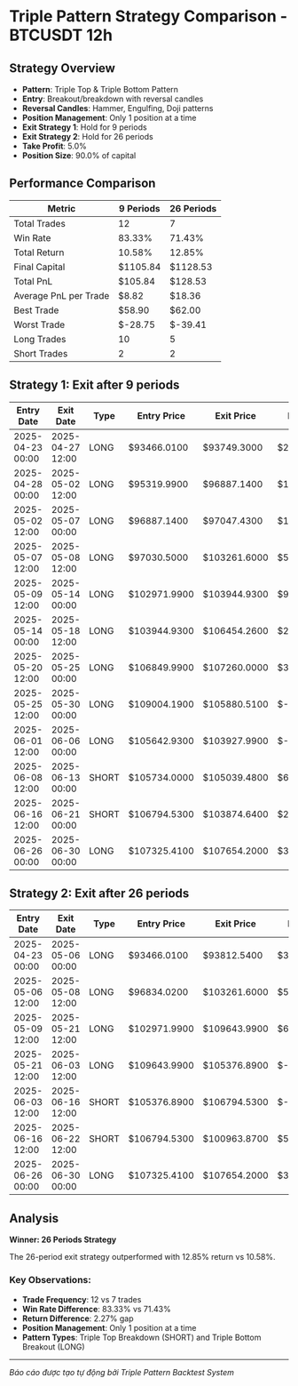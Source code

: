 # Triple Pattern Strategy Comparison - BTCUSDT 12h

## Strategy Overview
- **Pattern**: Triple Top & Triple Bottom Pattern
- **Entry**: Breakout/breakdown with reversal candles
- **Reversal Candles**: Hammer, Engulfing, Doji patterns
- **Position Management**: Only 1 position at a time
- **Exit Strategy 1**: Hold for 9 periods
- **Exit Strategy 2**: Hold for 26 periods
- **Take Profit**: 5.0%
- **Position Size**: 90.0% of capital

## Performance Comparison

| Metric | 9 Periods | 26 Periods |
|--------|-----------|------------|
| Total Trades | 12 | 7 |
| Win Rate | 83.33% | 71.43% |
| Total Return | 10.58% | 12.85% |
| Final Capital | $1105.84 | $1128.53 |
| Total PnL | $105.84 | $128.53 |
| Average PnL per Trade | $8.82 | $18.36 |
| Best Trade | $58.90 | $62.00 |
| Worst Trade | $-28.75 | $-39.41 |
| Long Trades | 10 | 5 |
| Short Trades | 2 | 2 |

## Strategy 1: Exit after 9 periods

| Entry Date | Exit Date | Type | Entry Price | Exit Price | PnL | PnL % | Pattern Type | Exit Reason | Bars Held |
|------------|-----------|------|-------------|------------|-----|-------|-------------|-------------|-----------|
| 2025-04-23 00:00 | 2025-04-27 12:00 | LONG | $93466.0100 | $93749.3000 | $2.73 | 0.30% | triple_bottom_breakout | Time | 9 |
| 2025-04-28 00:00 | 2025-05-02 12:00 | LONG | $95319.9900 | $96887.1400 | $14.84 | 1.64% | triple_bottom_breakout | Time | 9 |
| 2025-05-02 12:00 | 2025-05-07 00:00 | LONG | $96887.1400 | $97047.4300 | $1.52 | 0.17% | triple_bottom_breakout | Time | 9 |
| 2025-05-07 12:00 | 2025-05-08 12:00 | LONG | $97030.5000 | $103261.6000 | $58.90 | 6.42% | triple_bottom_breakout | TP | 2 |
| 2025-05-09 12:00 | 2025-05-14 00:00 | LONG | $102971.9900 | $103944.9300 | $9.17 | 0.94% | triple_bottom_breakout | Time | 9 |
| 2025-05-14 00:00 | 2025-05-18 12:00 | LONG | $103944.9300 | $106454.2600 | $23.62 | 2.41% | triple_bottom_breakout | Time | 9 |
| 2025-05-20 12:00 | 2025-05-25 00:00 | LONG | $106849.9900 | $107260.0000 | $3.84 | 0.38% | triple_bottom_breakout | Time | 9 |
| 2025-05-25 12:00 | 2025-05-30 00:00 | LONG | $109004.1900 | $105880.5100 | $-28.75 | -2.87% | triple_bottom_breakout | Time | 9 |
| 2025-06-01 12:00 | 2025-06-06 00:00 | LONG | $105642.9300 | $103927.9900 | $-15.86 | -1.62% | triple_bottom_breakout | Time | 9 |
| 2025-06-08 12:00 | 2025-06-13 00:00 | SHORT | $105734.0000 | $105039.4800 | $6.33 | 0.66% | triple_top_breakdown | Time | 9 |
| 2025-06-16 12:00 | 2025-06-21 00:00 | SHORT | $106794.5300 | $103874.6400 | $26.49 | 2.73% | triple_top_breakdown | Time | 9 |
| 2025-06-26 00:00 | 2025-06-30 00:00 | LONG | $107325.4100 | $107654.2000 | $3.04 | 0.31% | triple_bottom_breakout | End | 8 |

## Strategy 2: Exit after 26 periods

| Entry Date | Exit Date | Type | Entry Price | Exit Price | PnL | PnL % | Pattern Type | Exit Reason | Bars Held |
|------------|-----------|------|-------------|------------|-----|-------|-------------|-------------|-----------|
| 2025-04-23 00:00 | 2025-05-06 00:00 | LONG | $93466.0100 | $93812.5400 | $3.34 | 0.37% | triple_bottom_breakout | Time | 26 |
| 2025-05-06 12:00 | 2025-05-08 12:00 | LONG | $96834.0200 | $103261.6000 | $59.94 | 6.64% | triple_bottom_breakout | TP | 4 |
| 2025-05-09 12:00 | 2025-05-21 12:00 | LONG | $102971.9900 | $109643.9900 | $62.00 | 6.48% | triple_bottom_breakout | TP | 24 |
| 2025-05-21 12:00 | 2025-06-03 12:00 | LONG | $109643.9900 | $105376.8900 | $-39.41 | -3.89% | triple_bottom_breakout | Time | 26 |
| 2025-06-03 12:00 | 2025-06-16 12:00 | SHORT | $105376.8900 | $106794.5300 | $-13.15 | -1.35% | triple_top_breakdown | Time | 26 |
| 2025-06-16 12:00 | 2025-06-22 12:00 | SHORT | $106794.5300 | $100963.8700 | $52.71 | 5.46% | triple_top_breakdown | TP | 12 |
| 2025-06-26 00:00 | 2025-06-30 00:00 | LONG | $107325.4100 | $107654.2000 | $3.10 | 0.31% | triple_bottom_breakout | End | 8 |

## Analysis

**Winner: 26 Periods Strategy**

The 26-period exit strategy outperformed with 12.85% return vs 10.58%.

### Key Observations:
- **Trade Frequency**: 12 vs 7 trades
- **Win Rate Difference**: 83.33% vs 71.43%
- **Return Difference**: 2.27% gap
- **Position Management**: Only 1 position at a time
- **Pattern Types**: Triple Top Breakdown (SHORT) and Triple Bottom Breakout (LONG)

---
*Báo cáo được tạo tự động bởi Triple Pattern Backtest System*
